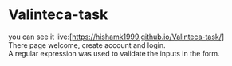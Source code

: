 # Valinteca-task

you can see it live:[https://hishamk1999.github.io/Valinteca-task/]  
There page welcome, create account and login.  
A regular expression was used to validate the inputs in the form.
